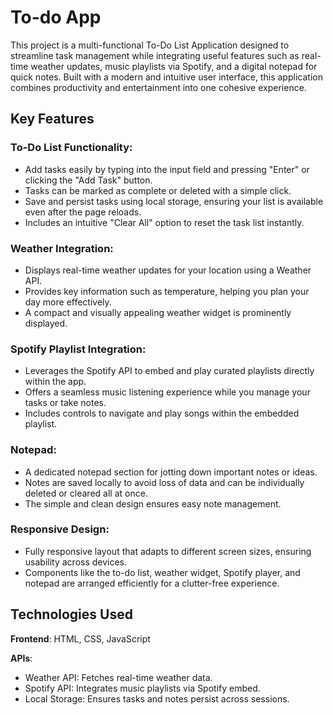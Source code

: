 # To-do App
This project is a multi-functional To-Do List Application designed to streamline task management while integrating useful features such as real-time weather updates, music playlists via Spotify, and a digital notepad for quick notes. Built with a modern and intuitive user interface, this application combines productivity and entertainment into one cohesive experience.

## **Key Features**
### To-Do List Functionality:
* Add tasks easily by typing into the input field and pressing "Enter" or clicking the "Add Task" button.
* Tasks can be marked as complete or deleted with a simple click.
* Save and persist tasks using local storage, ensuring your list is available even after the page reloads.
* Includes an intuitive "Clear All" option to reset the task list instantly.
### Weather Integration:
* Displays real-time weather updates for your location using a Weather API.
* Provides key information such as temperature, helping you plan your day more effectively.
* A compact and visually appealing weather widget is prominently displayed.
### Spotify Playlist Integration:
* Leverages the Spotify API to embed and play curated playlists directly within the app.
* Offers a seamless music listening experience while you manage your tasks or take notes. 
* Includes controls to navigate and play songs within the embedded playlist.
### Notepad:
* A dedicated notepad section for jotting down important notes or ideas.
* Notes are saved locally to avoid loss of data and can be individually deleted or cleared all at once.
* The simple and clean design ensures easy note management.
### Responsive Design:
* Fully responsive layout that adapts to different screen sizes, ensuring usability across devices.
* Components like the to-do list, weather widget, Spotify player, and notepad are arranged efficiently for a clutter-free experience.

## Technologies Used
**Frontend**: HTML, CSS, JavaScript 

**APIs**:
* Weather API: Fetches real-time weather data.
* Spotify API: Integrates music playlists via Spotify embed.
* Local Storage: Ensures tasks and notes persist across sessions.

